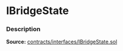 # IBridgeState

### Description <a id="description"></a>

**Source:** [contracts/interfaces/IBridgeState.sol](https://github.com/perifinance/peri-finance/blob/master/contracts/interfaces/IBridgeState.sol)



